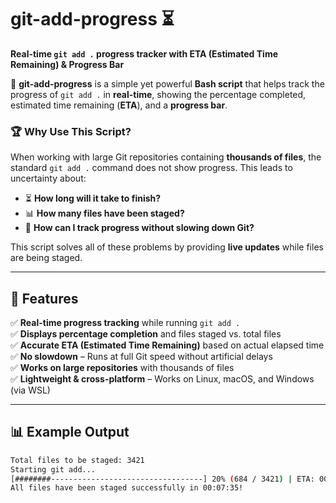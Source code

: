 # git-add-progress ⏳

**Real-time `git add .` progress tracker with ETA (Estimated Time Remaining) & Progress Bar**

🚀 **git-add-progress** is a simple yet powerful **Bash script** that helps track the progress of `git add .` in **real-time**, showing the percentage completed, estimated time remaining (**ETA**), and a **progress bar**. 

### 🏆 **Why Use This Script?**
When working with large Git repositories containing **thousands of files**, the standard `git add .` command does not show progress. This leads to uncertainty about:
- ⏳ **How long will it take to finish?**
- 📊 **How many files have been staged?**
- 🚀 **How can I track progress without slowing down Git?**

This script solves all of these problems by providing **live updates** while files are being staged.

---

## 🎯 **Features**
✅ **Real-time progress tracking** while running `git add .`  
✅ **Displays percentage completion** and files staged vs. total files  
✅ **Accurate ETA (Estimated Time Remaining)** based on actual elapsed time  
✅ **No slowdown** – Runs at full Git speed without artificial delays  
✅ **Works on large repositories** with thousands of files  
✅ **Lightweight & cross-platform** – Works on Linux, macOS, and Windows (via WSL)  

---

## 📊 Example Output
```bash
Total files to be staged: 3421
Starting git add...
[########----------------------------------] 20% (684 / 3421) | ETA: 00:05:12
All files have been staged successfully in 00:07:35!
```
